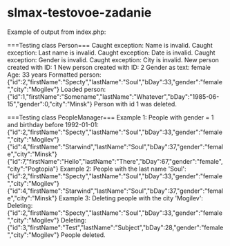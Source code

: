 # slmax-testovoe-zadanie
Example of output from index.php:

===Testing class Person===
Caught exception: Name is invalid.
Caught exception: Last name is invalid.
Caught exception: Date is invalid.
Caught exception: Gender is invalid.
Caught exception: City is invalid.
New person created with ID: 1
New person created with ID: 2
Gender as text: female
Age: 33 years
Formatted person: {"id":2,"firstName":"Specty","lastName":"Soul","bDay":33,"gender":"female","city":"Mogilev"}
Loaded person: {"id":1,"firstName":"Somename","lastName":"Whatever","bDay":"1985-06-15","gender":0,"city":"Minsk"}
Person with id 1 was deleted.

===Testing class PeopleManager===
Example 1: People with gender = 1 and birthday before 1992-01-01:
{"id":2,"firstName":"Specty","lastName":"Soul","bDay":33,"gender":"female","city":"Mogilev"}
{"id":4,"firstName":"Starwind","lastName":"Soul","bDay":37,"gender":"female","city":"Minsk"}
{"id":7,"firstName":"Hello","lastName":"There","bDay":67,"gender":"female","city":"Pogtopia"}
Example 2: People with the last name 'Soul':
{"id":2,"firstName":"Specty","lastName":"Soul","bDay":33,"gender":"female","city":"Mogilev"}
{"id":4,"firstName":"Starwind","lastName":"Soul","bDay":37,"gender":"female","city":"Minsk"}
Example 3: Deleting people with the city 'Mogilev':
Deleting: {"id":2,"firstName":"Specty","lastName":"Soul","bDay":33,"gender":"female","city":"Mogilev"}
Deleting: {"id":3,"firstName":"Test","lastName":"Subject","bDay":28,"gender":"female","city":"Mogilev"}
People deleted.
